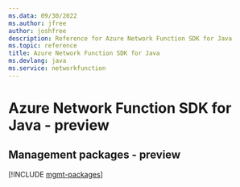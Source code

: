 ```yaml
---
ms.data: 09/30/2022
ms.author: jfree
author: joshfree
description: Reference for Azure Network Function SDK for Java
ms.topic: reference
title: Azure Network Function SDK for Java
ms.devlang: java
ms.service: networkfunction
---
```

# Azure Network Function SDK for Java - preview

## Management packages - preview
[!INCLUDE [mgmt-packages](network-function-mgmt-index.md)]